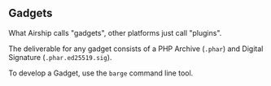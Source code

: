 ## Gadgets

What Airship calls "gadgets", other platforms just call "plugins".

The deliverable for any gadget consists of a PHP Archive (`.phar`) and
Digital Signature (`.phar.ed25519.sig`).

To develop a Gadget, use the `barge` command line tool.